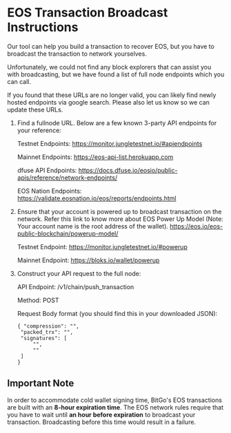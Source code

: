 # EOS Transaction Broadcast Instructions


Our tool can help you build a transaction to recover EOS, but you have to broadcast the transaction to network yourselves. 

Unfortunately, we could not find any block explorers that can assist you with broadcasting, but we have found a list of full node endpoints which you can call.

If you found that these URLs are no longer valid, you can likely find newly hosted endpoints via google search. Please also let us know so we can update these URLs.


1) Find a fullnode URL. Below are a few known 3-party API endpoints for your reference:
   
    Testnet Endpoints: https://monitor.jungletestnet.io/#apiendpoints
    
    Mainnet Endpoints: https://eos-api-list.herokuapp.com
    
    dfuse API Endpoints: https://docs.dfuse.io/eosio/public-apis/reference/network-endpoints/

    EOS Nation Endpoints: https://validate.eosnation.io/eos/reports/endpoints.html

2) Ensure that your account is powered up to broadcast transaction on the network. Refer this link to know more about EOS Power Up Model (Note: Your account name is the root address of the wallet).
   https://eos.io/eos-public-blockchain/powerup-model/

   Testnet Endpoint: https://monitor.jungletestnet.io/#powerup

   Mainnet Endpoint: https://bloks.io/wallet/powerup

3) Construct your API request to the full node:
      
    API Endpoint: /v1/chain/push_transaction

    Method: POST

    Request Body format (you should find this in your downloaded JSON):

    

       { "compression": "",
        "packed_trx": "",
        "signatures": [
            "",
            ""
        ]
       }
    

## Important Note

In order to accommodate cold wallet signing time, BitGo's EOS transactions are built with an **8-hour expiration time**. The EOS network
rules require that you have to wait until **an hour before expiration** to broadcast your transaction. Broadcasting before this time would result in a failure.
